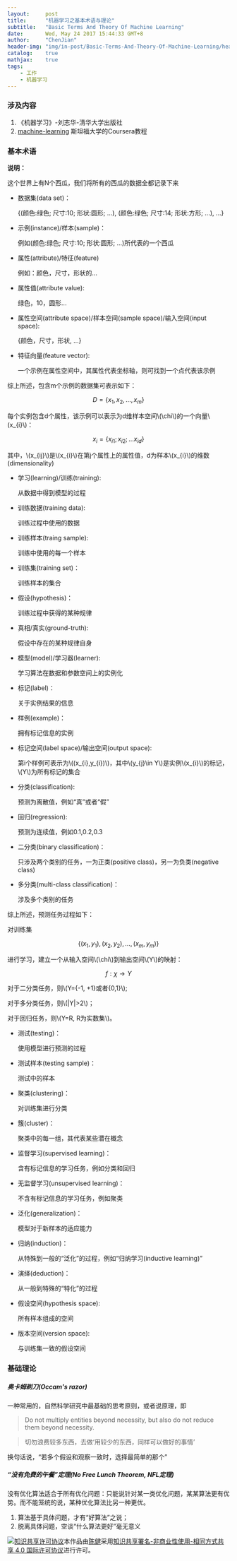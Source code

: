 ```yaml
---
layout:     post
title:      "机器学习之基本术语与理论"
subtitle:   "Basic Terms And Theory Of Machine Learning"
date:       Wed, May 24 2017 15:44:33 GMT+8
author:     "ChenJian"
header-img: "img/in-post/Basic-Terms-And-Theory-Of-Machine-Learning/head_blog.jpg"
catalog:    true
mathjax:    true
tags:
    - 工作
    - 机器学习
---
```



### 涉及内容

1. 《机器学习》-刘志华-清华大学出版社
2. [machine-learning](https://www.coursera.org/learn/machine-learning/home/welcome) 斯坦福大学的Coursera教程

### 基本术语

**说明：**

这个世界上有N个西瓜，我们将所有的西瓜的数据全都记录下来

- 数据集(data set)：
	
	{(颜色:绿色; 尺寸:10; 形状:圆形; ...), (颜色:绿色; 尺寸:14; 形状:方形; ...), ...}
	
- 示例(instance)/样本(sample)：
	
	例如(颜色:绿色; 尺寸:10; 形状:圆形; ...)所代表的一个西瓜
	
- 属性(attribute)/特征(feature)

	例如：颜色，尺寸，形状的...
	
- 属性值(attribute value):

	绿色，10，圆形...
	
- 属性空间(attribute space)/样本空间(sample space)/输入空间(input space):

	{颜色，尺寸，形状, ...}
	
- 特征向量(feature vector):

	一个示例在属性空间中，其属性代表坐标轴，则可找到一个点代表该示例

综上所述，包含m个示例的数据集可表示如下：

$$D=\{x_{1}, x_{2}, ..., x_{m}\}$$

每个实例包含d个属性，该示例可以表示为d维样本空间\\(\chi\\)的一个向量\\(x_{i}\\)：

$$x_{i}=\{x_{i1};x_{i2};...x_{id}\}$$

其中，\\(x_{ij}\\)是\\(x_{i}\\)在第j个属性上的属性值，d为样本\\(x_{i}\\)的维数(dimensionality)

- 学习(learning)/训练(training):
	
	从数据中得到模型的过程
	
- 训练数据(training data):

	训练过程中使用的数据
	
- 训练样本(traing sample):

	训练中使用的每一个样本

- 训练集(training set)：

	训练样本的集合
	
- 假设(hypothesis)：
	
	训练过程中获得的某种规律

- 真相/真实(ground-truth):

	假设中存在的某种规律自身
	
- 模型(model)/学习器(learner):

	学习算法在数据和参数空间上的实例化
	
- 标记(label)：

	关于实例结果的信息

- 样例(example)：

	拥有标记信息的实例
	
- 标记空间(label space)/输出空间(output space):

	第i个样例可表示为\\((x_{i},y_{i})\\)，其中\\(y_{j}\in Y\\)是实例\\(x_{i}\\)的标记，\\(Y\\)为所有标记的集合
	
- 分类(classification):

	预测为离散值，例如“真”或者“假”
	
- 回归(regression):

	预测为连续值，例如0.1,0.2,0.3

- 二分类(binary classification)：

	只涉及两个类别的任务，一为正类(positive class)，另一为负类(negative class)
	
- 多分类(multi-class classification)：

	涉及多个类别的任务
	
综上所述，预测任务过程如下：

对训练集

$$\{(x_{1},y_{1}),(x_{2},y_{2}),...,(x_{m},y_{m})\}$$

进行学习，建立一个从输入空间\\(\chi\\)到输出空间\\(Y\\)的映射：

$$f:\chi \rightarrow Y$$

对于二分类任务，则\\(Y={-1, +1}或者{0,1}\\);

对于多分类任务，则\\(\|Y\|>2\\)；

对于回归任务，则\\(Y=R, R为实数集\\)。

- 测试(testing)：

	使用模型进行预测的过程

- 测试样本(testing sample)：

	测试中的样本
	
- 聚类(clustering)：

	对训练集进行分类

- 簇(cluster)：

	聚类中的每一组，其代表某些潜在概念
	
- 监督学习(supervised learning)：

	含有标记信息的学习任务，例如分类和回归
	
- 无监督学习(unsupervised learning)：

	不含有标记信息的学习任务，例如聚类
	
- 泛化(generalization)：

	模型对于新样本的适应能力

- 归纳(induction)：

	从特殊到一般的“泛化”的过程，例如“归纳学习(inductive learning)”
	
- 演绎(deduction)：

	从一般到特殊的“特化”的过程
	
- 假设空间(hypothesis space):

	所有样本组成的空间
	
- 版本空间(version space):

	与训练集一致的假设空间
	
### 基础理论

##### 奥卡姆剃刀(Occam's razor)

一种常用的，自然科学研究中最基础的思考原则，或者说原理，即

> Do not multiply entities beyond necessity, but also do not reduce them beyond necessity.

> 切勿浪费较多东西，去做‘用较少的东西，同样可以做好的事情’

换句话说，“若多个假设和观察一致时，选择最简单的那个”

##### “没有免费的午餐”定理(No Free Lunch Theorem, NFL定理)

没有优化算法适合于所有优化问题：只能说针对某一类优化问题，某某算法更有优势。而不能笼统的说，某种优化算法比另一种更优。

1. 算法基于具体问题，才有“好算法”之说；
2. 脱离具体问题，空谈“什么算法更好”毫无意义

<a rel="license" href="http://creativecommons.org/licenses/by-nc-sa/4.0/"><img alt="知识共享许可协议" style="border-width:0" src="https://i.creativecommons.org/l/by-nc-sa/4.0/88x31.png" /></a>本作品由<a xmlns:cc="http://creativecommons.org/ns#" href="https://o-my-chenjian.com/2017/05/24/Basic-Terms-And-Theory-Of-Machine-Learning/" property="cc:attributionName" rel="cc:attributionURL">陈健</a>采用<a rel="license" href="http://creativecommons.org/licenses/by-nc-sa/4.0/">知识共享署名-非商业性使用-相同方式共享 4.0 国际许可协议</a>进行许可。
	
	
	
	
	
	
	
	
	
	
	
	
	
	
	
	
	
	